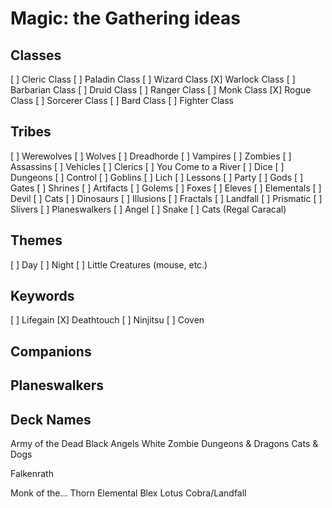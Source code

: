 # Magic: the Gathering ideas

## Classes
[ ] Cleric Class
[ ] Paladin Class
[ ] Wizard Class
[X] Warlock Class
[ ] Barbarian Class
[ ] Druid Class
[ ] Ranger Class
[ ] Monk Class
[X] Rogue Class
[ ] Sorcerer Class
[ ] Bard Class
[ ] Fighter Class

## Tribes
[ ] Werewolves
[ ] Wolves
[ ] Dreadhorde
[ ] Vampires
[ ] Zombies
[ ] Assassins
[ ] Vehicles
[ ] Clerics
[ ] You Come to a River
[ ] Dice
[ ] Dungeons
[ ] Control
[ ] Goblins
[ ] Lich
[ ] Lessons
[ ] Party
[ ] Gods
[ ] Gates
[ ] Shrines
[ ] Artifacts
[ ] Golems
[ ] Foxes
[ ] Eleves
[ ] Elementals
[ ] Devil
[ ] Cats
[ ] Dinosaurs
[ ] Illusions
[ ] Fractals
[ ] Landfall
[ ] Prismatic
[ ] Slivers
[ ] Planeswalkers
[ ] Angel
[ ] Snake
[ ] Cats (Regal Caracal)

## Themes
[ ] Day
[ ] Night
[ ] Little Creatures (mouse, etc.)

## Keywords
[ ] Lifegain
[X] Deathtouch
[ ] Ninjitsu
[ ] Coven

## Companions

## Planeswalkers

## Deck Names
Army of the Dead
Black Angels
White Zombie
Dungeons & Dragons
Cats & Dogs


Falkenrath

Monk of the...
Thorn Elemental
Blex
Lotus Cobra/Landfall
